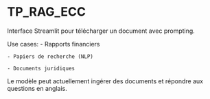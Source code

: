 # TP_RAG_ECC

Interface Streamlit pour télécharger un document avec prompting.

Use cases:
    - Rapports financiers
    
    - Papiers de recherche (NLP)
    
    - Documents juridiques


Le modèle peut actuellement ingérer des documents et répondre aux questions en anglais.



